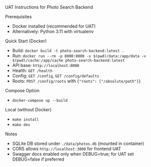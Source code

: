 UAT Instructions for Photo Search Backend

Prerequisites
- Docker installed (recommended for UAT)
- Alternatively: Python 3.11 with virtualenv

Quick Start (Docker)
- Build: `docker build -t photo-search-backend:latest .`
- Run: `docker run --rm -p 8000:8000 -v $(pwd)/data:/app/data -v $(pwd)/cache:/app/cache photo-search-backend:latest`
- API base: `http://localhost:8000`
- Health: `GET /health`
- Config: `GET /config`, `GET /config/defaults`
- Roots: `POST /config/roots` with `{"roots": ["/absolute/path"]}`

Compose Option
- `docker-compose up --build`

Local (without Docker)
- `make install`
- `make dev`

Notes
- SQLite DB stored under `./data/photos.db` (mounted in container)
- CORS allows `http://localhost:3000` for frontend UAT
- Swagger docs enabled only when DEBUG=true; for UAT set DEBUG=false if preferred
